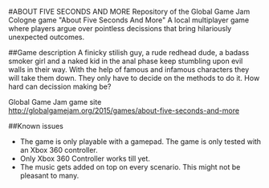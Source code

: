 #ABOUT FIVE SECONDS AND MORE
Repository of the Global Game Jam Cologne game "About Five Seconds And More"
A local multiplayer game where players argue over pointless decissions that bring hilariously unexpected outcomes.

##Game description
A finicky stilish guy, a rude redhead dude, a badass smoker girl and a naked kid in the anal phase keep stumbling upon evil walls in their way. With the help of famous and infamous characters they will take them down. They only have to decide on the methods to do it. How hard can decission making be?

Global Game Jam game site<br/>
http://globalgamejam.org/2015/games/about-five-seconds-and-more

##Known issues
<ul>
<li>The game is only playable with a gamepad. The game is only tested with an Xbox 360 controller.</li>
<li>Only Xbox 360 Controller works till yet.</li>
<li>The music gets added on top on every scenario. This might not be pleasant to many.</li>
</ul>
